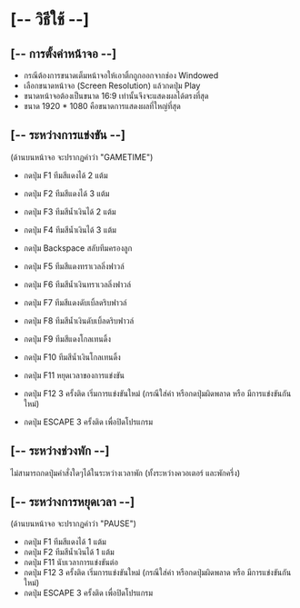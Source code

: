 # [-- วิธีใช้ --]

## [-- การตั้งค่าหน้าจอ --]

- กรณีต้องการขนาดเต็มหน้าจอให้เอาติ้กถูกออกจากช่อง Windowed
- เลือกขนาดหน้าจอ (Screen Resolution) แล้วกดปุ่ม Play
- ขนาดหน้าจอต้องเป็นขนาด 16:9 เท่านั้นจึงจะแสดงผลได้ตรงที่สุด
- ขนาด 1920 * 1080 คือขนาดการแสดงผลที่ใหญ่ที่สุด

## [-- ระหว่างการแข่งขัน --]

(ด้านบนหน้าจอ จะปรากฏคำว่า "GAMETIME")

- กดปุ่ม F1 ทีมสีแดงได้ 2 แต้ม
- กดปุ่ม F2 ทีมสีแดงได้ 3 แต้ม
- กดปุ่ม F3 ทีมสีน้ำเงินได้ 2 แต้ม
- กดปุ่ม F4 ทีมสีน้ำเงินได้ 3 แต้ม

- กดปุ่ม Backspace สลับทีมครองลูก

- กดปุ่ม F5 ทีมสีแดงทราเวลลิ่งฟาวล์
- กดปุ่ม F6 ทีมสีน้ำเงินทราเวลลิ่งฟาวล์
- กดปุ่ม F7 ทีมสีแดงดับเบิ้ลดริบฟาวล์
- กดปุ่ม F8 ทีมสีน้ำเงินดับเบิ้ลดริบฟาวล์
- กดปุ่ม F9 ทีมสีแดงโกลเทนดิ้ง
- กดปุ่ม F10 ทีมสีน้ำเงินโกลเทนดิ้ง

- กดปุ่ม F11 หยุดเวลาของการแข่งขัน

- กดปุ่ม F12 3 ครั้งติด เริ่มการแข่งขันใหม่ (กรณีใส่ค่า หรือกดปุ่มผิดพลาด หรือ มีการแข่งขันกันใหม่)
- กดปุ่ม ESCAPE 3 ครั้งติด เพื่อปิดโปรแกรม

## [-- ระหว่างช่วงพัก --]

ไม่สามารถกดปุ่มคำสั่งใดๆได้ในระหว่างเวลาพัก (ทั้งระหว่างควอเตอร์ และพักครึ่ง)

## [-- ระหว่างการหยุดเวลา --]

(ด้านบนหน้าจอ จะปรากฏคำว่า "PAUSE")

- กดปุ่ม F1 ทีมสีแดงได้ 1 แต้ม
- กดปุ่ม F2 ทีมสีน้ำเงินได้ 1 แต้ม
- กดปุ่ม F11 นับเวลาการแข่งขันต่อ
- กดปุ่ม F12 3 ครั้งติด เริ่มการแข่งขันใหม่ (กรณีใส่ค่า หรือกดปุ่มผิดพลาด หรือ มีการแข่งขันกันใหม่)
- กดปุ่ม ESCAPE 3 ครั้งติด เพื่อปิดโปรแกรม
